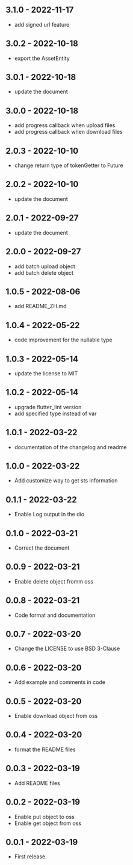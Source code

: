 ## 3.1.0 - 2022-11-17
* add signed url feature


## 3.0.2 - 2022-10-18
* export the AssetEntity

## 3.0.1 - 2022-10-18
* update the document

## 3.0.0 - 2022-10-18
* add progress callback when upload files
* add progress callback when download files

## 2.0.3 - 2022-10-10
* change return type of tokenGetter to Future

## 2.0.2 - 2022-10-10
* update the document

## 2.0.1 - 2022-09-27
* update the document

## 2.0.0 - 2022-09-27
* add batch upload object
* add batch delete object

## 1.0.5 - 2022-08-06
* add README_ZH.md

## 1.0.4 - 2022-05-22
* code improvement for the nullable type

## 1.0.3 - 2022-05-14
* update the license to MIT

## 1.0.2 - 2022-05-14
* upgrade flutter_lint version
* add specified type instead of var

## 1.0.1 - 2022-03-22
* documentation of the changelog and readme

## 1.0.0 - 2022-03-22
* Add customize way to get sts information

## 0.1.1 - 2022-03-22
* Enable Log output in the dio

## 0.1.0 - 2022-03-21
* Correct the document

## 0.0.9 - 2022-03-21
* Enable delete object fromm oss

## 0.0.8 - 2022-03-21
* Code format and documentation

## 0.0.7 - 2022-03-20
* Change the LICENSE to use BSD 3-Clause

## 0.0.6 - 2022-03-20
* Add example and comments in code

## 0.0.5 - 2022-03-20
* Enable download object from oss

## 0.0.4 - 2022-03-20
* format the README files

## 0.0.3 - 2022-03-19
* Add README files

## 0.0.2 - 2022-03-19
* Enable put object to oss
* Enable get object from oss

## 0.0.1 - 2022-03-19
* First release.